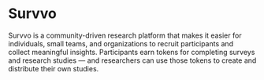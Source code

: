 # Survvo
Survvo is a community-driven research platform that makes it easier for individuals, small teams, and organizations to recruit participants and collect meaningful insights. Participants earn tokens for completing surveys and research studies — and researchers can use those tokens to create and distribute their own studies.
